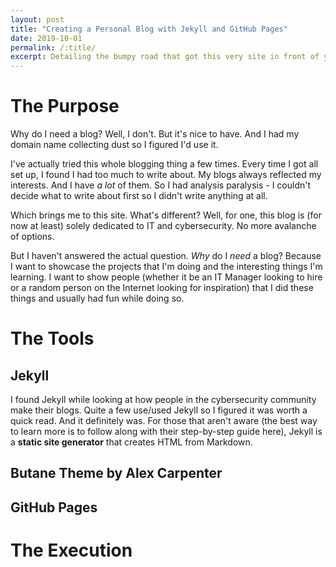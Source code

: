 ```yaml
---
layout: post
title: "Creating a Personal Blog with Jekyll and GitHub Pages"
date: 2019-10-01
permalink: /:title/
excerpt: Detailing the bumpy road that got this very site in front of you.
---
```

# The Purpose
Why do I need a blog? Well, I don't. But it's nice to have. And I had my domain name collecting dust so I figured I'd use it.

I've actually tried this whole blogging thing a few times. Every time I got all set up, I found I had too much to write about. My blogs always reflected my interests. And I have *a lot* of them. So I had analysis paralysis - I couldn't decide what to write about first so I didn't write anything at all. 

Which brings me to this site. What's different? Well, for one, this blog is (for now at least) solely dedicated to IT and cybersecurity. No more avalanche of options. 

But I haven't answered the actual question. *Why* do I *need* a blog? Because I want to showcase the projects that I'm doing and the interesting things I'm learning. I want to show people (whether it be an IT Manager looking to hire or a random person on the Internet looking for inspiration) that I did these things and usually had fun while doing so.

# The Tools

## Jekyll
I found Jekyll while looking at how people in the cybersecurity community make their blogs. Quite a few use/used Jekyll so I figured it was worth a quick read. And it definitely  was. For those that aren't aware (the best way to learn more is to follow along with their step-by-step guide here), Jekyll is a **static site generator** that creates HTML from Markdown.

## Butane Theme by Alex Carpenter

## GitHub Pages

# The Execution
